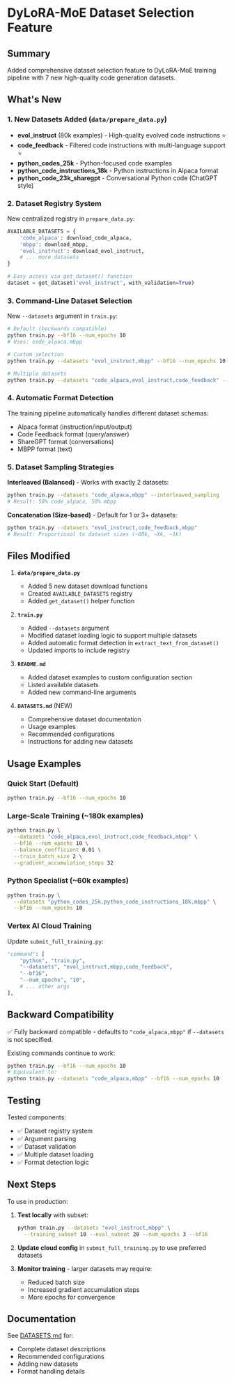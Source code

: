 # DyLoRA-MoE Dataset Selection Feature

## Summary

Added comprehensive dataset selection feature to DyLoRA-MoE training pipeline with 7 new high-quality code generation datasets.

## What's New

### 1. New Datasets Added (`data/prepare_data.py`)

- **evol_instruct** (80k examples) - High-quality evolved code instructions ⭐
- **code_feedback** - Filtered code instructions with multi-language support ⭐
- **python_codes_25k** - Python-focused code examples
- **python_code_instructions_18k** - Python instructions in Alpaca format
- **python_code_23k_sharegpt** - Conversational Python code (ChatGPT style)

### 2. Dataset Registry System

New centralized registry in `prepare_data.py`:
```python
AVAILABLE_DATASETS = {
    'code_alpaca': download_code_alpaca,
    'mbpp': download_mbpp,
    'evol_instruct': download_evol_instruct,
    # ... more datasets
}

# Easy access via get_dataset() function
dataset = get_dataset('evol_instruct', with_validation=True)
```

### 3. Command-Line Dataset Selection

New `--datasets` argument in `train.py`:

```bash
# Default (backwards compatible)
python train.py --bf16 --num_epochs 10
# Uses: code_alpaca,mbpp

# Custom selection
python train.py --datasets "evol_instruct,mbpp" --bf16 --num_epochs 10

# Multiple datasets
python train.py --datasets "code_alpaca,evol_instruct,code_feedback" --bf16
```

### 4. Automatic Format Detection

The training pipeline automatically handles different dataset schemas:
- Alpaca format (instruction/input/output)
- Code Feedback format (query/answer)
- ShareGPT format (conversations)
- MBPP format (text)

### 5. Dataset Sampling Strategies

**Interleaved (Balanced)** - Works with exactly 2 datasets:
```bash
python train.py --datasets "code_alpaca,mbpp" --interleaved_sampling
# Result: 50% code_alpaca, 50% mbpp
```

**Concatenation (Size-based)** - Default for 1 or 3+ datasets:
```bash
python train.py --datasets "evol_instruct,code_feedback,mbpp"
# Result: Proportional to dataset sizes (~80k, ~Xk, ~1k)
```

## Files Modified

1. **`data/prepare_data.py`**
   - Added 5 new dataset download functions
   - Created `AVAILABLE_DATASETS` registry
   - Added `get_dataset()` helper function

2. **`train.py`**
   - Added `--datasets` argument
   - Modified dataset loading logic to support multiple datasets
   - Added automatic format detection in `extract_text_from_dataset()`
   - Updated imports to include registry

3. **`README.md`**
   - Added dataset examples to custom configuration section
   - Listed available datasets
   - Added new command-line arguments

4. **`DATASETS.md`** (NEW)
   - Comprehensive dataset documentation
   - Usage examples
   - Recommended configurations
   - Instructions for adding new datasets

## Usage Examples

### Quick Start (Default)
```bash
python train.py --bf16 --num_epochs 10
```

### Large-Scale Training (~180k examples)
```bash
python train.py \
  --datasets "code_alpaca,evol_instruct,code_feedback,mbpp" \
  --bf16 --num_epochs 10 \
  --balance_coefficient 0.01 \
  --train_batch_size 2 \
  --gradient_accumulation_steps 32
```

### Python Specialist (~60k examples)
```bash
python train.py \
  --datasets "python_codes_25k,python_code_instructions_18k,mbpp" \
  --bf16 --num_epochs 10
```

### Vertex AI Cloud Training
Update `submit_full_training.py`:
```python
"command": [
    "python", "train.py",
    "--datasets", "evol_instruct,mbpp,code_feedback",
    "--bf16",
    "--num_epochs", "10",
    # ... other args
],
```

## Backward Compatibility

✅ Fully backward compatible - defaults to `"code_alpaca,mbpp"` if `--datasets` is not specified.

Existing commands continue to work:
```bash
python train.py --bf16 --num_epochs 10
# Equivalent to:
python train.py --datasets "code_alpaca,mbpp" --bf16 --num_epochs 10
```

## Testing

Tested components:
- ✅ Dataset registry system
- ✅ Argument parsing
- ✅ Dataset validation
- ✅ Multiple dataset loading
- ✅ Format detection logic

## Next Steps

To use in production:

1. **Test locally** with subset:
   ```bash
   python train.py --datasets "evol_instruct,mbpp" \
     --training_subset 10 --eval_subset 20 --num_epochs 3 --bf16
   ```

2. **Update cloud config** in `submit_full_training.py` to use preferred datasets

3. **Monitor training** - larger datasets may require:
   - Reduced batch size
   - Increased gradient accumulation steps
   - More epochs for convergence

## Documentation

See [DATASETS.md](DATASETS.md) for:
- Complete dataset descriptions
- Recommended configurations
- Adding new datasets
- Format handling details
